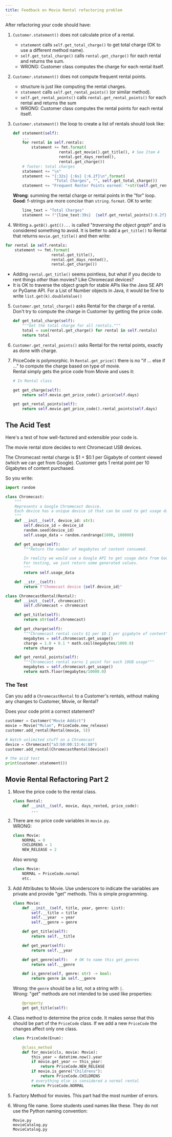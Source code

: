 ```yaml
---
title: Feedback on Movie Rental refactoring problem
---
```


After refactoring your code should have:

1. `Customer.statement()` does not calculate price of a rental. 
   * `statement` calls `self.get_total_charge()` to get total charge (OK to use a different method name).
   * `self.get_total_charge()` calls `rental.get_charge()` for each rental and returns the sum.
   * WRONG: Customer class computes the charge for each rental itself.

2. `Customer.statement()` does not compute frequent rental points.
   * structure is just like computing the rental charges.
   * `statement` calls `self.get_rental_points()` (or similar method).
   * `self.get_rental_points()` calls `rental.get_rental_points()` for each rental and returns the sum
   * WRONG: Customer class computes the rental points for each rental itself.

3. `Customer.statement()` the loop to create a list of rentals should look like:
   ```python
   def statement(self):
       ...
       for rental in self.rentals:
           statement += fmt.format(
                       rental.get_movie().get_title(), # See Item 4
                       rental.get_days_rented(),
                       rental.get_charge())
       # footer: total charges
       statement += "\n"
       statement += "{:32s} {:6s} {:6.2f}\n".format(
                     "Total Charges", "", self.get_total_charge())
       statement += "Frequent Renter Points earned: "+str(self.get_rental_points())+"\n"
   ```
   **Wrong**: summing the rental charge or rental points in the "for" loop.    
   **Good**: f-strings are more concise than `string.format`.  OK to write:
   ```python
       line_text = "Total Charges"
       statement += f"{line_text:39s}  {self.get_rental_points():6.2f}\n"
   ```

4.  Writing `a.getB().getC()...` is called "*traversing the object graph*" and is considered something to avoid.  It is better to add a `get_title()` to Rental that returns `movie.get_title()` and then write:
   ```python
   for rental in self.rentals:
       statement += fmt.format(
                       rental.get_title(),  
                       rental.get_days_rented(),
                       rental.get_charge())
   ```
   - Adding `rental.get_title()` seems pointless, but what if you decide to rent things *other* than movies?  Like Chromecast devices?
   - It is OK to traverse the object graph for stable APIs like the Java SE API or PyGame API. For a List of Number objects in Java, it would be fine to write `list.get(k).doubleValue()`

5. `Customer.get_total_charge()` asks Rental for the charge of a rental. Don't try to compute the charge in Customer by getting the price code.
   ```python
   def get_total_charge(self):
       """Get the total charge for all rentals."""
       total = sum(rental.get_charge() for rental in self.rentals)
       return total
   ```

6. `Customer.get_rental_points()` asks Rental for the rental points, exactly as done with charge. 

7. PriceCode is polymorphic.  In `Rental.get_price()` there is no "if ... else if ..." to compute the charge based on type of movie.     
   Rental simply gets the price code from Movie and uses it:
   ```python
   # In Rental class

   get get_charge(self):
       return self.movie.get_price_code().price(self.days)

   get get_rental_points(self):
       return self.movie.get_price_code().rental_points(self.days)
   ```

## The Acid Test

Here's a test of how well-factored and extensible your code is.

The movie rental store decides to rent Chromecast USB devices.

The Chromecast rental charge is $1 + $0.1 per Gigabyte of content viewed (which we can get from Google).  Customer gets 1 rental point per 10 Gigabytes of content purchased.

So you write:
```python
import random

class Chromecast:
    """
    Represents a Google Chromecast device.
    Each device has a unique device id that can be used to get usage data.
    """
    def __init__(self, device_id: str):
        self.device_id = device_id
        random.seed(device_id)
        self.usage_data = random.randrange(1000, 100000)

    def get_usage(self):
        """Return the number of megabytes of content consumed.

        In reality we would use a Google API to get usage data from Google.
        For testing, we just return some generated values.
        """
        return self.usage_data

    def __str__(self):
        return f"Chomecast device {self.device_id}"
```

```python
class ChromecastRental(Rental):
    def __init__(self, chromecast):
        self.chromecast = chromecast

    def get_title(self):
        return str(self.chromecast)

    def get_charge(self):
        """Chromecast rental costs $1 per $0.1 per gigabyte of content"""
        megabytes = self.chromecast.get_usage()
        charge = 1.0 + 0.1 * math.ceil(megabytes/1000.0)
        return charge

    def get_rental_points(self):
        """Chromecast rental earns 1 point for each 10GB usage"""
        megabytes = self.chromecast.get_usage()
        return math.floor(megabytes/10000.0)
```

### The Test

Can you add a `ChromecastRental` to a Customer's rentals, without making any changes to Customer, Movie, or Rental?

Does your code print a correct statement?

```python
customer = Customer("Movie Addict")
movie = Movie("Mulan", PriceCode.new_release)
customer.add_rental(Rental(movie, 5))

# Watch unlimited stuff on a Chromecast
device = Chromecast("a3:b0:00:13:4c:88")
customer.add_rental(ChromecastRental(device))

# the acid test
print(customer.statement())
```

## Movie Rental Refactoring Part 2

1. Move the price code to the rental class.
   ```python
   class Rental:
       def __init__(self, movie, days_rented, price_code):
           ...
   ```
2. There are no price code variables in `movie.py`.    
   WRONG:
   ```python
   class Movie:
       NORMAL = 0
       CHILDRENS = 1 
       NEW_RELEASE = 2 
   ```
   Also wrong:
   ```python
   class Movie:
       NORMAL = PriceCode.normal
       etc.
   ```

3. Add Attributes to Movie. Use underscore to indicate the variables are private and provide "get" methods.  This is simple programming.
   ```python
   class Movie:
       def __init__(self, title, year, genre: List):
           self.__title = title
           self.__year  = year 
           self.__genre = genre

       def get_title(self):
           return self.__title

       def get_year(self):
           return self.__year

       def get_genre(self):   # OK to name this get_genres
           return self.__genre

       def is_genre(self, genre: str) -> bool:
           return genre in self.__genre
   ```
   Wrong: the `genre` should be a list, not a string with `|`.    
   Wrong: "get" methods are not intended to be used like properties:
   ```python
       @property
       get get_title(self):
   ```

4. Class method to determine the price code.  It makes sense that this should be part of the `PriceCode` class.  If we add a new `PriceCode` the changes affect only one class.
   ```python
   class PriceCode(Enum):

       @class_method
       def for_movie(cls, movie: Movie):
           this_year = datetime.now().year
           if movie.get_year == this_year:
               return PriceCode.NEW_RELEASE
           if movie.is_genre("Childrens"):
               return PriceCode.CHILDRENS
           # everything else is considered a normal rental
           return PriceCode.NORMAL
   ```

5. Factory Method for movies.  This part had the most number of errors.



6. Wrong file name.  Some students used names like these. They do not use the Python naming convention:
   ```
   Movie.py
   movieCatalog.py
   MovieCatalog.py
   ```

